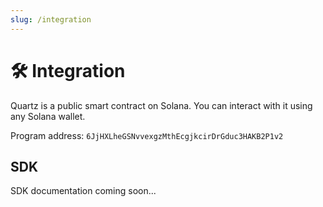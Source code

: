 ```yaml
---
slug: /integration
---
```


# 🛠️ Integration

Quartz is a public smart contract on Solana. You can interact with it using any Solana wallet.

Program address: `6JjHXLheGSNvvexgzMthEcgjkcirDrGduc3HAKB2P1v2`

## SDK

SDK documentation coming soon...